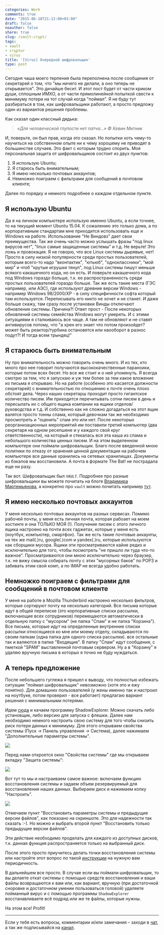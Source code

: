 ```yaml
---
categories: Work
comments: true
date: "2015-06-18T21:12:00+03:00"
draft: false
noauthor: false
share: true
slug: /vault-crypt/
tags:
- vault
- cryptor
- virus
title: '[Virus] Очередной шифровальщик'
type: post
---
```


Сегодня чаша моего терпения была переполнена после сообщения от секретарей о том, что "мы ничего не делали, а оно теперь не открывается". Это дичайше бесит. И этот пост будет от части криком души, сплошным ИМХО, а от части прямолинейной попыткой свести к минимуму потери на тот случай когда "поймал". Я не буду тут разбираться в том, как шифровальщики работают, а просто предложу один из вариантов решения проблемы.

Как сказал один классный дядька:

> *«Для человеческой глупости нет патча…» © Кевин Митник*

И, поверьте, он был прав, когда это сказал. Но попытки хоть чему-то научиться на собственном опыте ни к чему хорошему не приводят в большинстве случаев. Это факт с которым трудно спорить. Моя персональная защита от шифровальщиков состоит из двух пунктов:

1. Я использую Ubuntu;
2. Я старюсь быть внимательным;
3. Я имею несколько почтовых аккаунтов;
4. Немножко поиграем с фильтрами для сообщений в почтовом клиенте;

Далее по порядку и немного подробнее о каждом отдельном пункте.

## Я использую Ubuntu

Да я на личном компьютере использую именно Ubuntu, а если точнее, то на текущий момент Ubuntu 15.04. К сожалению это только дома, а по корпоративным стандартам мне приходится использовать еще и Windows на работе. Использование "Не Виндовз" дает свои преимущества. Так же очень часто можно услышать фразы "под linux вирусов нет", "linux самые защищенные системы" и т.д. Не верьте! Это ложь и провокация. Я не говорю, что все Linux системы дырявые, нет! Просто в силу низкой популярности среди простых пользователей, которым всего-то надо "вконтактик", "ютьюб", "одноклассники", "мой мир" и чтоб "крутые игрушки тянул", под Linux системы пишут меньше всякого какашечного кода, но он есть. И поверьте какашечного кода под Windows гораздо больше, т.к. ее распространенность среди простых пользователей гораздо больше. Так же есть такие места (ГЭС например, или АЭС), где используют древние версии Windows - например Windows 98/2000/XP - в силу специфичности софта который там используется. Переписывать его никто не хочет и не станет. И даже больше скажу, там сразу после установки Винды отключают обновления системы. Причина?! Ответ прост - После некоторых обновлений системы семейства Windows могут умереть. И с этими ситуациями я сталкиваюсь все чаще. А там не обновляют и не ставят антивирусов потому, что "а хрен его знает что потом произойдет? может быть реактор/турбина остановятся или наооборот в разнос подут?! И тогда всем трындец!"

## Я стараюсь быть внимательным

Ну про внимательность можно говорить очень много. И из тех, кто много про нее говорит получаются высококачественные параноики, которые потом всех бесят. Но все же стоит и о ней упомянуть. Я всегда смотрю за тем, что я запускаю и уж тем более за тем какое вложение из письма я открываю. Но на работе (особенно это касается должности секретарей) с внимательностью по отношению к почте очень плохо обстоят дела. Через наших секретарш проходит просто гигантское количество писем. Им приходится перечитывать сотни писем в день и пересылать их с общего ящика компании на ящики отделов/руководства и т.д. И собственно как не сложно догадаться на этот ящик валятся просто тонны спама, который девочкам так же необходимо просмотреть и "оценить" спам это или нет. После некоторых реорганизационных мероприятий им поставили третий компьютер (два секретаря на одном ресепшене и у каждого свой круг ответственности), на который и стекалась вся эта каша из спама и небольшого количества ценных писем. И на этом выделенном компьютере они поймали шифровальщик. Благо после введенной мною политики по отказу от хранения ценной документации на рабочем компьютере все данные хранились на сетевых хранилищах. Документы из бэкапов мы восстановили. А почта в формате The Bat! не пострадала еще ни разу.

Так вот. Шифровальщик был `VAULT`. Подробнее про разные шифровальщики вы можете почитать на блоге [Владимира Мартемьянова,](http://vmartyanov.ru/) а конкретно про `vault` можно почитать например [тут](http://forum.drweb.com/index.php?showtopic=320137).

## Я имею несколько почтовых аккаунтов

У меня несколько почтовых аккаунтов на разных сервисах. Помимо рабочей почты, у меня есть личная почта, которая рабоает на моем хостинге и она ТОЛЬКО МОЯ (!). Получение писем с этого личного ящика настроено на почти всех гаджетах, которые у меня есть (ноутбук, компьютер, смартфон). Так же есть такие почтовые аккаунты, на тех же mail(.)ru, google(.)com и yandex(.)ru, которые используются как сборщики мусора. Ящики эти просматриваются кайне редко и исключительно для того, чтобы посмотреть "не пришло ли туда что-то важное". Просматриваются они мною исключительно через браузер, т.к. не вижу смысла собирать почту с этих "мусорных баков" по POP3 и забивать этим свой комп, а по IMAP не всегда удобно работать.

## Немножко поиграем с фильтрами для сообщений в почтовом клиенте

У меня на работе в Mozilla Thunderbird настроено несколько фильтров, которые сортируют почту на несколько категорий. Все письма которые идут в общей переписке (это корпоративные списки рассылки, включающие всех сотрудников) перемещаются автоматически в отдельную папку с "мусором" (не папка "Спам" и не папка "Корзина"). Все письма, которые идут на определенные внутренние списки рассылки относящиеся ко мне или моему отделу, складываются по своим папкам (одна папка для одного списка рассылки). все остальные так и валяются в папке "Входящие". В папку "Спам" идут сообщения, с пметкой "SPAM" выставленной почтовым сервером. Ну а в "Корзину" я удаляю вручную письма в которых я точно не буду нуждаться.

## А теперь предложение

После небольшего гуглежа я пришел к выводу, что полностью избежать ситуации "поймал шифровальщик" невозможно (хотя это и ежу понятно). Для домашних пользователей (у жены именно так и настроил на ноутбуке, потом проверил - все работает) предлагаю вариант решения с минимальными потерями.

Идем [сюда](http://www.shadowexplorer.com/downloads.html) и качаем программу ShadowExplorer. Можно скачать либо установщик, либо версию для запуска с флешки. Далее нам необходимо немного настроить свою систему для того чтобы снизить риск потери данных к минимуму. Для этого открываем свойства системы (Пуск -> Панель управления -> Система), далее нажимаем "Дополнительные параметры системы".

![](https://jtprog.ru/wp-content/uploads/2015/06/SysInfo.png)

Перед нами откроется окно "Свойства системы" где мы открываем вкладку "Защита системы":

![](https://jtprog.ru/wp-content/uploads/2015/06/SysInfo2.png)

Вот тут то мы и настраиваем самое важное: включаем функцию восстановления системы и задаем объем резервируемый для восстановления наших данных. Выбираем диск и нажимаем копку "Настроить".

![](https://jtprog.ru/wp-content/uploads/2015/06/SysInfo3.png)

Отмечаем пункт "Восстановить параметры системы и предыдущие версии файлов", как показано на скриншоте. Это для надежности так сказать :-). Но можно и выбрать второй пункт "Восстановить только предыдущие версии файлов".

Эти действие необходимо проделать для каждого из доступных дисков, т.к. данная функция распространяется только на выбранный диск.

После этого просто приучитесь делать точки восстановления системы или настройте этот вопрос по такой [инструкции](https://jtprog.ru/windows-restore-point/) на нужную вам периодичность.

В дальнейшем все просто. В случае если вы поймали шифровальщик, то вы делаете откат системы с помощью средств восстановления и ваши файлы возвращаются к вам или, как вариант, вручную (при достаточной сноровке и достаточном умении пользоваться головой) удаляете пойманный вирус и с помощью программы `ShadowExplorer` восстанавливаете всё подряд или же те файлы, которые нужны.

На этом все! Profit!

---
Если у тебя есть вопросы, комментарии и/или замечания – заходи в [чат](https://ttttt.me/jtprogru_chat), а так же подписывайся на [канал](https://ttttt.me/jtprogru_channel).

